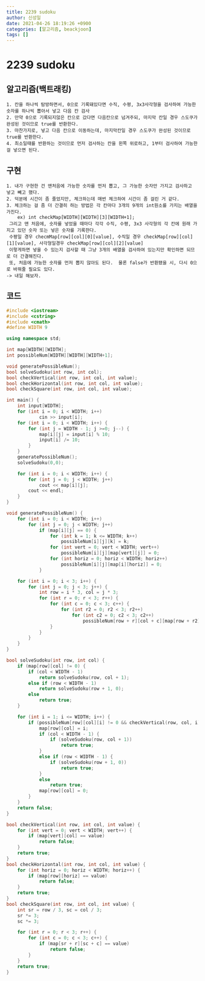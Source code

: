 ```yaml
---
title: 2239 sudoku
author: 신성일
date: 2021-04-26 18:19:26 +0900
categories: [알고리즘, beackjoon]
tags: []
---
```


# 2239 sudoku

## 알고리즘(백트래킹)

    1. 칸을 하나씩 탐방하면서, 0으로 기록돼있다면 수직, 수평, 3x3사각형을 검사하여 가능한 숫자를 하나씩 뽑아서 넣고 다음 칸 검사
    2. 만약 0으로 기록되지않은 칸으로 갔다면 다음칸으로 넘겨주되, 마지막 칸일 경우 스도쿠가 완성된 것이므로 true를 반환한다.
    3. 마찬가지로, 넣고 다음 칸으로 이동하는데, 마지막칸일 경우 스도쿠가 완성된 것이므로 true를 반환한다.
    4. 최소일때를 반환하는 것이므로 먼저 검사하는 칸을 왼쪽 위로하고, 1부터 검사하여 가능한 걸 넣으면 된다.

## 구현

    1. 내가 구현한 건 맨처음에 가능한 숫자를 먼저 뽑고, 그 가능한 숫자만 가지고 검사하고 넣고 빼고 했다.
    2. 덕분에 시간이 좀 줄었지만, 체크하는데 매번 체크하여 시간이 좀 걸린 거 같다.
    3. 체크하는 걸 좀 더 간결히 하는 방법은 각 칸마다 3개의 9개의 int원소를 가지는 배열을 가진다.
    	ex) int checkMap[WIDTH][WIDTH][3][WIDTH+1];
     그리고 맨 처음에, 숫자를 넣었을 때마다 각각 수직, 수평, 3x3 사각형의 각 칸에 원래 가지고 있던 숫자 또는 넣은 숫자를 기록한다.
     수평일 경우 checmMap[row][col][0][value], 수직일 경우 checkMap[row][col][1][value], 사각형일경우 checkMap[row][col][2][value]
     이렇게하면 넣을 수 있는지 검사할 때 그냥 3개의 배열을 검사하여 있는지만 확인하면 되므로 더 간결해진다.
     또, 처음에 가능한 숫자를 먼저 뽑지 않아도 된다.  물론 false가 반환됐을 시, 다시 0으로 바꿔줄 필요도 있다.
    -> 내일 해보자.

## 코드

```cpp
#include <iostream>
#include <cstring>
#include <cmath>
#define WIDTH 9

using namespace std;

int map[WIDTH][WIDTH];
int possibleNum[WIDTH][WIDTH][WIDTH+1];

void generatePossibleNum();
bool solveSudoku(int row, int col);
bool checkVertical(int row, int col, int value);
bool checkHorizontal(int row, int col, int value);
bool checkSquare(int row, int col, int value);

int main() {
	int input[WIDTH];
	for (int i = 0; i < WIDTH; i++)
			cin >> input[i];
	for (int i = 0; i < WIDTH; i++) {
		for (int j = WIDTH - 1; j >=0; j--) {
			map[i][j] = input[i] % 10;
			input[i] /= 10;
		}
	}
	generatePossibleNum();
	solveSudoku(0,0);

	for (int i = 0; i < WIDTH; i++) {
		for (int j = 0; j < WIDTH; j++)
			cout << map[i][j];
		cout << endl;
	}
}

void generatePossibleNum() {
	for (int i = 0; i < WIDTH; i++)
		for (int j = 0; j < WIDTH; j++)
			if (map[i][j] == 0) {
				for (int k = 1; k <= WIDTH; k++)
					possibleNum[i][j][k] = k;
				for (int vert = 0; vert < WIDTH; vert++)
					possibleNum[i][j][map[vert][j]] = 0;
				for (int horiz = 0; horiz < WIDTH; horiz++)
					possibleNum[i][j][map[i][horiz]] = 0;
			}

	for (int i = 0; i < 3; i++) {
		for (int j = 0; j < 3; j++) {
			int row = i * 3, col = j * 3;
			for (int r = 0; r < 3; r++) {
				for (int c = 0; c < 3; c++) {
					for (int r2 = 0; r2 < 3; r2++)
						for (int c2 = 0; c2 < 3; c2++)
							possibleNum[row + r][col + c][map[row + r2][col + c2]] = 0;
				}
			}
		}
	}
}

bool solveSudoku(int row, int col) {
	if (map[row][col] != 0) {
		if (col < WIDTH - 1)
			return solveSudoku(row, col + 1);
		else if (row < WIDTH - 1)
			return solveSudoku(row + 1, 0);
		else
			return true;
	}

	for (int i = 1; i <= WIDTH; i++) {
		if (possibleNum[row][col][i] != 0 && checkVertical(row, col, i) && checkHorizontal(row, col, i) && checkSquare(row, col, i)) {
			map[row][col] = i;
			if (col < WIDTH - 1) {
				if (solveSudoku(row, col + 1))
					return true;
			}
			else if (row < WIDTH - 1) {
				if (solveSudoku(row + 1, 0))
					return true;
			}
			else
				return true;
			map[row][col] = 0;
		}
	}
	return false;
}

bool checkVertical(int row, int col, int value) {
	for (int vert = 0; vert < WIDTH; vert++) {
		if (map[vert][col] == value)
			return false;
	}
	return true;
}
bool checkHorizontal(int row, int col, int value) {
	for (int horiz = 0; horiz < WIDTH; horiz++) {
		if (map[row][horiz] == value)
			return false;
	}
	return true;
}
bool checkSquare(int row, int col, int value) {
	int sr = row / 3, sc = col / 3;
	sr *= 3;
	sc *= 3;

	for (int r = 0; r < 3; r++) {
		for (int c = 0; c < 3; c++) {
			if (map[sr + r][sc + c] == value)
				return false;
		}
	}
	return true;
}
```
